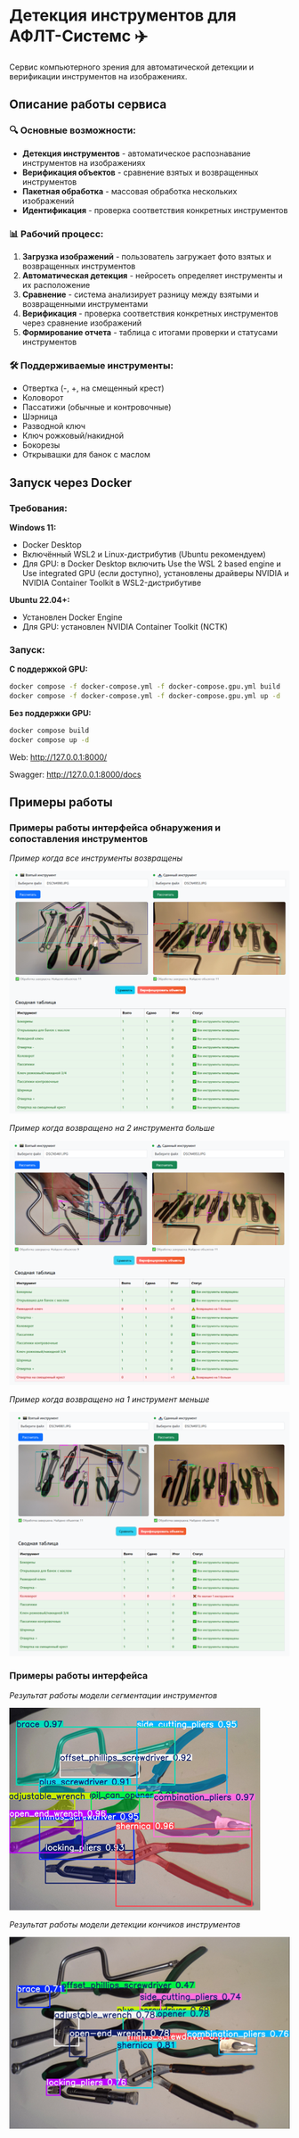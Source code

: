 # Детекция инструментов для АФЛТ-Системс ✈️

Сервис компьютерного зрения для автоматической детекции и верификации инструментов на изображениях.

## Описание работы сервиса

### 🔍 Основные возможности:
- **Детекция инструментов** - автоматическое распознавание инструментов на изображениях
- **Верификация объектов** - сравнение взятых и возвращенных инструментов
- **Пакетная обработка** - массовая обработка нескольких изображений
- **Идентификация** - проверка соответствия конкретных инструментов

### 📊 Рабочий процесс:
1. **Загрузка изображений** - пользователь загружает фото взятых и возвращенных инструментов
2. **Автоматическая детекция** - нейросеть определяет инструменты и их расположение
3. **Сравнение** - система анализирует разницу между взятыми и возвращенными инструментами
4. **Верификация** - проверка соответствия конкретных инструментов через сравнение изображений
5. **Формирование отчета** - таблица с итогами проверки и статусами инструментов

### 🛠 Поддерживаемые инструменты:
- Отвертка (-, +, на смещенный крест)
- Коловорот
- Пассатижи (обычные и контровочные)
- Шэрница
- Разводной ключ
- Ключ рожковый/накидной
- Бокорезы
- Открывашки для банок с маслом


## Запуск через Docker

### Требования:

**Windows 11:**
- Docker Desktop
- Включённый WSL2 и Linux-дистрибутив (Ubuntu рекомендуем)
- Для GPU: в Docker Desktop включить Use the WSL 2 based engine и Use integrated GPU (если доступно), установлены драйверы NVIDIA и NVIDIA Container Toolkit в WSL2-дистрибутиве

**Ubuntu 22.04+:**
- Установлен Docker Engine
- Для GPU: установлен NVIDIA Container Toolkit (NCTK)

### Запуск:

**С поддержкой GPU:**
```bash
docker compose -f docker-compose.yml -f docker-compose.gpu.yml build
docker compose -f docker-compose.yml -f docker-compose.gpu.yml up -d
```

**Без поддержки GPU:**
```bash
docker compose build
docker compose up -d
```

Web:
http://127.0.0.1:8000/

Swagger:
http://127.0.0.1:8000/docs


## Примеры работы



### Примеры работы интерфейса обнаружения и сопоставления инструментов

*Пример когда все инструменты возвращены*

![Пример работы интерфейса](docs/images/front_page_2.png)

*Пример когда возвращено на 2 инструмента больше*

![Пример работы интерфейса](docs/images/front_page_1.png)

*Пример когда возвращено на 1 инструмент меньше*

![Пример работы интерфейса](docs/images/front_page.png)



### Примеры работы интерфейса

*Результат работы модели сегментации инструментов*

![Пример работы модели сегментации](docs/images/seg_example.png)

*Результат работы модели детекции кончиков инструментов*

![Пример работы модели детекции](docs/images/det_example.png)



